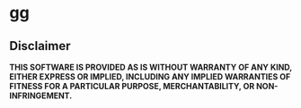 # gg

## Disclaimer

**THIS SOFTWARE IS PROVIDED AS IS WITHOUT WARRANTY OF ANY KIND, EITHER EXPRESS OR IMPLIED, INCLUDING ANY IMPLIED WARRANTIES OF FITNESS FOR A PARTICULAR PURPOSE, MERCHANTABILITY, OR NON-INFRINGEMENT.**
